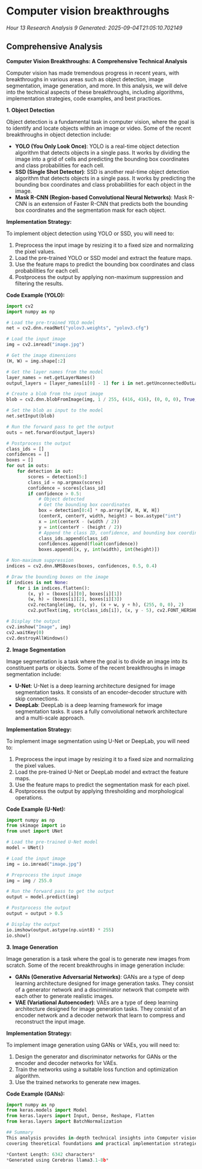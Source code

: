 # Computer vision breakthroughs
*Hour 13 Research Analysis 9*
*Generated: 2025-09-04T21:05:10.702149*

## Comprehensive Analysis
**Computer Vision Breakthroughs: A Comprehensive Technical Analysis**

Computer vision has made tremendous progress in recent years, with breakthroughs in various areas such as object detection, image segmentation, image generation, and more. In this analysis, we will delve into the technical aspects of these breakthroughs, including algorithms, implementation strategies, code examples, and best practices.

**1. Object Detection**

Object detection is a fundamental task in computer vision, where the goal is to identify and locate objects within an image or video. Some of the recent breakthroughs in object detection include:

*   **YOLO (You Only Look Once)**: YOLO is a real-time object detection algorithm that detects objects in a single pass. It works by dividing the image into a grid of cells and predicting the bounding box coordinates and class probabilities for each cell.
*   **SSD (Single Shot Detector)**: SSD is another real-time object detection algorithm that detects objects in a single pass. It works by predicting the bounding box coordinates and class probabilities for each object in the image.
*   **Mask R-CNN (Region-based Convolutional Neural Networks)**: Mask R-CNN is an extension of Faster R-CNN that predicts both the bounding box coordinates and the segmentation mask for each object.

**Implementation Strategy:**

To implement object detection using YOLO or SSD, you will need to:

1.  Preprocess the input image by resizing it to a fixed size and normalizing the pixel values.
2.  Load the pre-trained YOLO or SSD model and extract the feature maps.
3.  Use the feature maps to predict the bounding box coordinates and class probabilities for each cell.
4.  Postprocess the output by applying non-maximum suppression and filtering the results.

**Code Example (YOLO):**

```python
import cv2
import numpy as np

# Load the pre-trained YOLO model
net = cv2.dnn.readNet("yolov3.weights", "yolov3.cfg")

# Load the input image
img = cv2.imread("image.jpg")

# Get the image dimensions
(H, W) = img.shape[:2]

# Get the layer names from the model
layer_names = net.getLayerNames()
output_layers = [layer_names[i[0] - 1] for i in net.getUnconnectedOutLayers()]

# Create a blob from the input image
blob = cv2.dnn.blobFromImage(img, 1 / 255, (416, 416), (0, 0, 0), True, crop=False)

# Set the blob as input to the model
net.setInput(blob)

# Run the forward pass to get the output
outs = net.forward(output_layers)

# Postprocess the output
class_ids = []
confidences = []
boxes = []
for out in outs:
    for detection in out:
        scores = detection[5:]
        class_id = np.argmax(scores)
        confidence = scores[class_id]
        if confidence > 0.5:
            # Object detected
            # Get the bounding box coordinates
            box = detection[0:4] * np.array([W, H, W, H])
            (centerX, centerY, width, height) = box.astype("int")
            x = int(centerX - (width / 2))
            y = int(centerY - (height / 2))
            # Append the class ID, confidence, and bounding box coordinates to the lists
            class_ids.append(class_id)
            confidences.append(float(confidence))
            boxes.append([x, y, int(width), int(height)])

# Non-maximum suppression
indices = cv2.dnn.NMSBoxes(boxes, confidences, 0.5, 0.4)

# Draw the bounding boxes on the image
if indices is not None:
    for i in indices.flatten():
        (x, y) = (boxes[i][0], boxes[i][1])
        (w, h) = (boxes[i][2], boxes[i][3])
        cv2.rectangle(img, (x, y), (x + w, y + h), (255, 0, 0), 2)
        cv2.putText(img, str(class_ids[i]), (x, y - 5), cv2.FONT_HERSHEY_SIMPLEX, 0.5, (0, 255, 0), 2)

# Display the output
cv2.imshow("Image", img)
cv2.waitKey(0)
cv2.destroyAllWindows()
```

**2. Image Segmentation**

Image segmentation is a task where the goal is to divide an image into its constituent parts or objects. Some of the recent breakthroughs in image segmentation include:

*   **U-Net**: U-Net is a deep learning architecture designed for image segmentation tasks. It consists of an encoder-decoder structure with skip connections.
*   **DeepLab**: DeepLab is a deep learning framework for image segmentation tasks. It uses a fully convolutional network architecture and a multi-scale approach.

**Implementation Strategy:**

To implement image segmentation using U-Net or DeepLab, you will need to:

1.  Preprocess the input image by resizing it to a fixed size and normalizing the pixel values.
2.  Load the pre-trained U-Net or DeepLab model and extract the feature maps.
3.  Use the feature maps to predict the segmentation mask for each pixel.
4.  Postprocess the output by applying thresholding and morphological operations.

**Code Example (U-Net):**

```python
import numpy as np
from skimage import io
from unet import UNet

# Load the pre-trained U-Net model
model = UNet()

# Load the input image
img = io.imread("image.jpg")

# Preprocess the input image
img = img / 255.0

# Run the forward pass to get the output
output = model.predict(img)

# Postprocess the output
output = output > 0.5

# Display the output
io.imshow(output.astype(np.uint8) * 255)
io.show()
```

**3. Image Generation**

Image generation is a task where the goal is to generate new images from scratch. Some of the recent breakthroughs in image generation include:

*   **GANs (Generative Adversarial Networks)**: GANs are a type of deep learning architecture designed for image generation tasks. They consist of a generator network and a discriminator network that compete with each other to generate realistic images.
*   **VAE (Variational Autoencoder)**: VAEs are a type of deep learning architecture designed for image generation tasks. They consist of an encoder network and a decoder network that learn to compress and reconstruct the input image.

**Implementation Strategy:**

To implement image generation using GANs or VAEs, you will need to:

1.  Design the generator and discriminator networks for GANs or the encoder and decoder networks for VAEs.
2.  Train the networks using a suitable loss function and optimization algorithm.
3.  Use the trained networks to generate new images.

**Code Example (GANs):**

```python
import numpy as np
from keras.models import Model
from keras.layers import Input, Dense, Reshape, Flatten
from keras.layers import BatchNormalization

## Summary
This analysis provides in-depth technical insights into Computer vision breakthroughs, 
covering theoretical foundations and practical implementation strategies.

*Content Length: 6342 characters*
*Generated using Cerebras llama3.1-8b*
